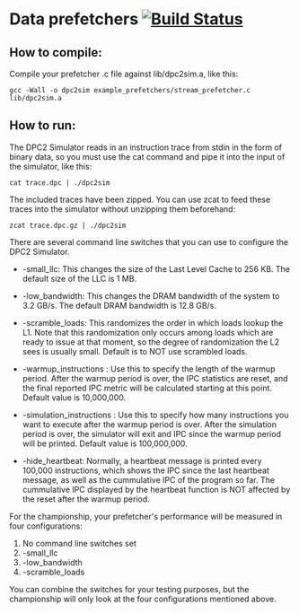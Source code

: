 # Data prefetchers [![Build Status](https://travis-ci.com/jsmont/data_prefetcher.svg?branch=master)](https://travis-ci.com/jsmont/data_prefetcher)

## How to compile:

Compile your prefetcher .c file against lib/dpc2sim.a, like this:

```
gcc -Wall -o dpc2sim example_prefetchers/stream_prefetcher.c lib/dpc2sim.a
```

## How to run:

The DPC2 Simulator reads in an instruction trace from stdin in the form
of binary data, so you must use the cat command and pipe it into the 
input of the simulator, like this:

```
cat trace.dpc | ./dpc2sim
```

The included traces have been zipped.  You can use zcat to feed these
traces into the simulator without unzipping them beforehand:

```
zcat trace.dpc.gz | ./dpc2sim
```

There are several command line switches that you can use to configure the
DPC2 Simulator.

* -small_llc: 
This changes the size of the Last Level Cache to 256 KB.  The default
size of the LLC is 1 MB.

* -low_bandwidth:
This changes the DRAM bandwidth of the system to 3.2 GB/s.  The default
DRAM bandwidth is 12.8 GB/s.

* -scramble_loads:
This randomizes the order in which loads lookup the L1.  Note that this
randomization only occurs among loads which are ready to issue at that
moment, so the degree of randomization the L2 sees is usually small.
Default is to NOT use scrambled loads.

* -warmup_instructions <number>:
Use this to specify the length of the warmup period.  After the warmup
period is over, the IPC statistics are reset, and the final reported
IPC metric will be calculated starting at this point.
Default value is 10,000,000.

* -simulation_instructions <number>:
Use this to specify how many instructions you want to execute after the
warmup period is over.  After the simulation period is over, the simulator
will exit and IPC since the warmup period will be printed.
Default value is 100,000,000.

* -hide_heartbeat:
Normally, a heartbeat message is printed every 100,000 instructions, which
shows the IPC since the last heartbeat message, as well as the cummulative
IPC of the program so far.  The cummulative IPC displayed by the heartbeat
function is NOT affected by the reset after the warmup period.

For the championship, your prefetcher's performance will be measured in 
four configurations:

1. No command line switches set
2. -small_llc
3. -low_bandwidth
4. -scramble_loads

You can combine the switches for your testing purposes, but the championship
will only look at the four configurations mentioned above.
